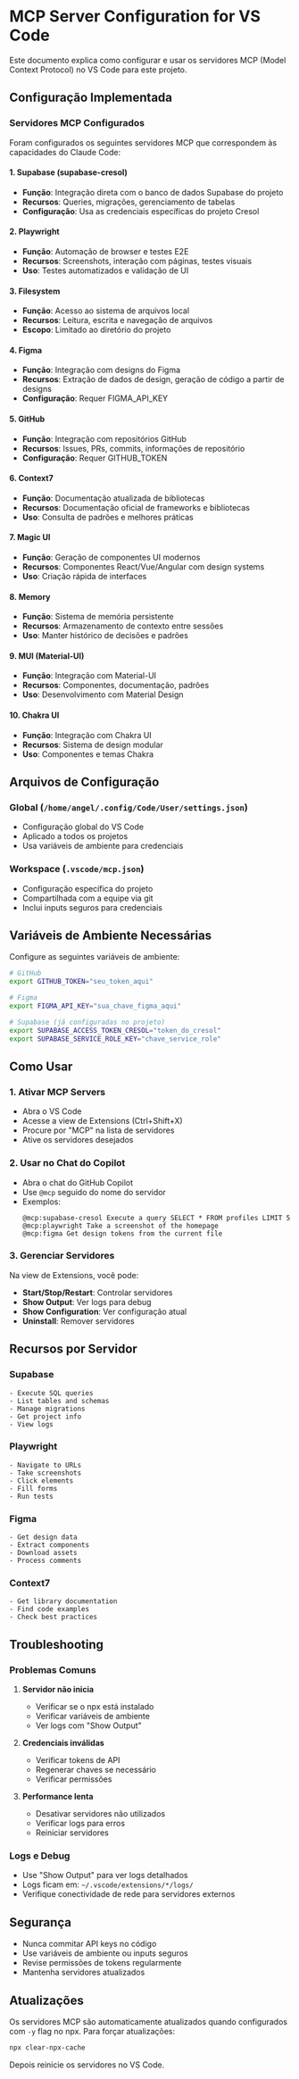 # MCP Server Configuration for VS Code

Este documento explica como configurar e usar os servidores MCP (Model Context Protocol) no VS Code para este projeto.

## Configuração Implementada

### Servidores MCP Configurados

Foram configurados os seguintes servidores MCP que correspondem às capacidades do Claude Code:

#### 1. **Supabase (supabase-cresol)**
- **Função**: Integração direta com o banco de dados Supabase do projeto
- **Recursos**: Queries, migrações, gerenciamento de tabelas
- **Configuração**: Usa as credenciais específicas do projeto Cresol

#### 2. **Playwright**
- **Função**: Automação de browser e testes E2E
- **Recursos**: Screenshots, interação com páginas, testes visuais
- **Uso**: Testes automatizados e validação de UI

#### 3. **Filesystem**
- **Função**: Acesso ao sistema de arquivos local
- **Recursos**: Leitura, escrita e navegação de arquivos
- **Escopo**: Limitado ao diretório do projeto

#### 4. **Figma**
- **Função**: Integração com designs do Figma
- **Recursos**: Extração de dados de design, geração de código a partir de designs
- **Configuração**: Requer FIGMA_API_KEY

#### 5. **GitHub**
- **Função**: Integração com repositórios GitHub
- **Recursos**: Issues, PRs, commits, informações de repositório
- **Configuração**: Requer GITHUB_TOKEN

#### 6. **Context7**
- **Função**: Documentação atualizada de bibliotecas
- **Recursos**: Documentação oficial de frameworks e bibliotecas
- **Uso**: Consulta de padrões e melhores práticas

#### 7. **Magic UI**
- **Função**: Geração de componentes UI modernos
- **Recursos**: Componentes React/Vue/Angular com design systems
- **Uso**: Criação rápida de interfaces

#### 8. **Memory**
- **Função**: Sistema de memória persistente
- **Recursos**: Armazenamento de contexto entre sessões
- **Uso**: Manter histórico de decisões e padrões

#### 9. **MUI (Material-UI)**
- **Função**: Integração com Material-UI
- **Recursos**: Componentes, documentação, padrões
- **Uso**: Desenvolvimento com Material Design

#### 10. **Chakra UI**
- **Função**: Integração com Chakra UI
- **Recursos**: Sistema de design modular
- **Uso**: Componentes e temas Chakra

## Arquivos de Configuração

### Global (`/home/angel/.config/Code/User/settings.json`)
- Configuração global do VS Code
- Aplicado a todos os projetos
- Usa variáveis de ambiente para credenciais

### Workspace (`.vscode/mcp.json`)
- Configuração específica do projeto
- Compartilhada com a equipe via git
- Inclui inputs seguros para credenciais

## Variáveis de Ambiente Necessárias

Configure as seguintes variáveis de ambiente:

```bash
# GitHub
export GITHUB_TOKEN="seu_token_aqui"

# Figma
export FIGMA_API_KEY="sua_chave_figma_aqui"

# Supabase (já configuradas no projeto)
export SUPABASE_ACCESS_TOKEN_CRESOL="token_do_cresol"
export SUPABASE_SERVICE_ROLE_KEY="chave_service_role"
```

## Como Usar

### 1. Ativar MCP Servers
- Abra o VS Code
- Acesse a view de Extensions (Ctrl+Shift+X)
- Procure por "MCP" na lista de servidores
- Ative os servidores desejados

### 2. Usar no Chat do Copilot
- Abra o chat do GitHub Copilot
- Use `@mcp` seguido do nome do servidor
- Exemplos:
  ```
  @mcp:supabase-cresol Execute a query SELECT * FROM profiles LIMIT 5
  @mcp:playwright Take a screenshot of the homepage
  @mcp:figma Get design tokens from the current file
  ```

### 3. Gerenciar Servidores
Na view de Extensions, você pode:
- **Start/Stop/Restart**: Controlar servidores
- **Show Output**: Ver logs para debug
- **Show Configuration**: Ver configuração atual
- **Uninstall**: Remover servidores

## Recursos por Servidor

### Supabase
```
- Execute SQL queries
- List tables and schemas
- Manage migrations
- Get project info
- View logs
```

### Playwright
```
- Navigate to URLs
- Take screenshots
- Click elements
- Fill forms
- Run tests
```

### Figma
```
- Get design data
- Extract components
- Download assets
- Process comments
```

### Context7
```
- Get library documentation
- Find code examples
- Check best practices
```

## Troubleshooting

### Problemas Comuns

1. **Servidor não inicia**
   - Verificar se o npx está instalado
   - Verificar variáveis de ambiente
   - Ver logs com "Show Output"

2. **Credenciais inválidas**
   - Verificar tokens de API
   - Regenerar chaves se necessário
   - Verificar permissões

3. **Performance lenta**
   - Desativar servidores não utilizados
   - Verificar logs para erros
   - Reiniciar servidores

### Logs e Debug
- Use "Show Output" para ver logs detalhados
- Logs ficam em: `~/.vscode/extensions/*/logs/`
- Verifique conectividade de rede para servidores externos

## Segurança

- Nunca commitar API keys no código
- Use variáveis de ambiente ou inputs seguros
- Revise permissões de tokens regularmente
- Mantenha servidores atualizados

## Atualizações

Os servidores MCP são automaticamente atualizados quando configurados com `-y` flag no npx. Para forçar atualizações:

```bash
npx clear-npx-cache
```

Depois reinicie os servidores no VS Code.